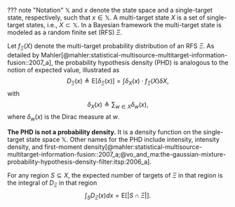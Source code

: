 


??? note "Notation"
    $\mathbb{X}$ and $x$ denote the state space and a single-target state, respectively, such that $x\in\mathbb{X}$. A multi-target state $X$ is a set of single-target states, i.e., $X \subset \mathbb{X}$. In a Bayesian framework the multi-target state is modeled as a random finite set (RFS) $\Xi$.

Let $f_{\Xi}(X)$ denote the multi-target probability distribution of an RFS $\Xi$. As detailed by Mahler[@mahler:statistical-multisource-multitarget-information-fusion::2007_a], the probability hypothesis density (PHD) is analogous to the notion of expected value, illustrated as
$$
\begin{equation}
D_{\Xi}(x) \triangleq \mathrm{E}\left[ \delta_{\Xi}(x)\right] = \int \delta_{X}(x) \cdot f_{\Xi}(X)\delta X,
\end{equation}
$$
with
$$
\delta_{X}(x) \triangleq \sum_{w\in X}\delta_{w}(x),
$$
where $\delta_{w}(x)$ is the Dirac measure at $w$.

**The PHD is not a probability density.** It is a density function on the single-target state space $\mathbb{X}$. Other names for the PHD include intensity, intensity density, and first-moment density[@mahler:statistical-multisource-multitarget-information-fusion::2007_a;@vo_and_ma:the-gaussian-mixture-probability-hypothesis-density-filter:itsp:2006_a].

For any region $S\subseteq X$, the expected number of targets of $\Xi$ in that region is the integral of $D_{\Xi}$ in that region
$$
\int_S D_{\Xi}(x)dx = \mathrm{E}\left[ |S\cap\Xi | \right].
$$



